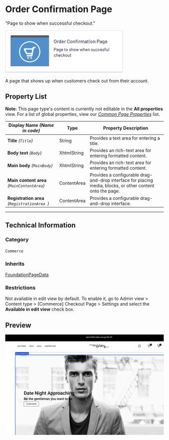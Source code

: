 # Order Confirmation Page
"Page to show when successful checkout."

![Order confirmation](Screenshots/Order%20Confirmation%20Page%20-%20icon.png)

A page that shows up when customers check out from their account.


## Property List
**Note**: This page type's content is currently not editable in the **All properties** view. For a list of global properties, view our [*Common Page  Properties*](../../Common%20Page%20Properties.md) list.

Display Name *(Name in code)* | Type | Property Description
--------------|------|---------------
**Title** *(`Title`)* | String | Provides a text area for entering a title.
**Body text** *(`Body`)* | XhtmlString | Provides an rich-text area for entering formatted content.
**Main body** *(`MainBody`)* | XhtmlString | Provides an rich-text area for entering formatted content.
**Main content area** *(`MainContentArea`)* | ContentArea | Provides a configurable drag-and-drop interface for placing media, blocks, or other content onto the page.
**Registration area** *(`RegistrationArea `)* | ContentArea | Provides a configurable drag-and-drop interface.

** **
<!--![Order confirmation](Screenshots/Order%20Confirmation%20Page%20-%20Content%20tab.png)-->

## Technical Information

### Category
`Commerce`

### Inherits
[FoundationPageData](../../Foundation.Cms/Page%20Types/Foundation%20Page%20Data.md)

### Restrictions
Not available in edit view by default. To enable it, go to Admin view > Content type > [Commerce] Checkout Page > Settings and select the **Available in edit view** check box.

## Preview
![Order confirmation](Screenshots/Order%20Confirmation%20Page%20-%20Preview.png)
